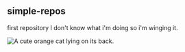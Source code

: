 <link href="https://fonts.googleapis.com/css?family=Lobster" rel="stylesheet" type="text/css">
<!--<style>
.red-text{
color:red;}

<h2 {font-size:80px;
font-family:monospace;
</h2>
</style>-->
<h2 class="red-text">simple-repos</h2>

<p class="red-text">first repository
I don't know what i'm doing
so i'm winging it.</p>

<img src="https://bit.ly/fcc-relaxing-cat" alt="A cute orange cat lying on its back. ">
